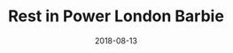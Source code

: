 ---
layout: art-post
title: Rest in Power London Barbie
images:
  - public_id: portfolio/rest-in-power-london-barbie
categories: [art, digital]
tags: [vector, illustration, portrait, color, trans]
date: 2018-08-13
---
